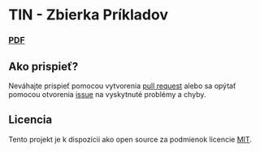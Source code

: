 # TIN - Zbierka Príkladov

### [PDF](https://github.com/xbolva00/TINZbierkaPrikladov/blob/master/src/TINzbierka.pdf)

## Ako prispieť?

Neváhajte prispieť pomocou vytvorenia [pull request](https://help.github.com/articles/creating-a-pull-request/) alebo sa opýtať pomocou otvorenia [issue](https://help.github.com/articles/creating-an-issue/) na vyskytnuté problémy a chyby.

## Licencia

Tento projekt je k dispozícii ako open source za podmienok licencie [MIT](https://github.com/xbolva00/TINZbierkaPrikladov/blob/master/LICENSE).
